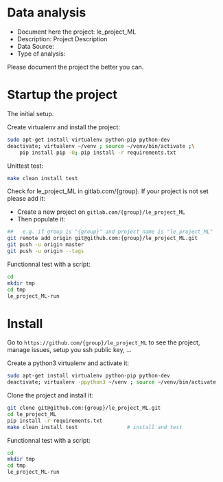 # Data analysis
- Document here the project: le_project_ML
- Description: Project Description
- Data Source:
- Type of analysis:

Please document the project the better you can.

# Startup the project

The initial setup.

Create virtualenv and install the project:
```bash
sudo apt-get install virtualenv python-pip python-dev
deactivate; virtualenv ~/venv ; source ~/venv/bin/activate ;\
    pip install pip -U; pip install -r requirements.txt
```

Unittest test:
```bash
make clean install test
```

Check for le_project_ML in gitlab.com/{group}.
If your project is not set please add it:

- Create a new project on `gitlab.com/{group}/le_project_ML`
- Then populate it:

```bash
##   e.g. if group is "{group}" and project_name is "le_project_ML"
git remote add origin git@github.com:{group}/le_project_ML.git
git push -u origin master
git push -u origin --tags
```

Functionnal test with a script:

```bash
cd
mkdir tmp
cd tmp
le_project_ML-run
```

# Install

Go to `https://github.com/{group}/le_project_ML` to see the project, manage issues,
setup you ssh public key, ...

Create a python3 virtualenv and activate it:

```bash
sudo apt-get install virtualenv python-pip python-dev
deactivate; virtualenv -ppython3 ~/venv ; source ~/venv/bin/activate
```

Clone the project and install it:

```bash
git clone git@github.com:{group}/le_project_ML.git
cd le_project_ML
pip install -r requirements.txt
make clean install test                # install and test
```
Functionnal test with a script:

```bash
cd
mkdir tmp
cd tmp
le_project_ML-run
```
